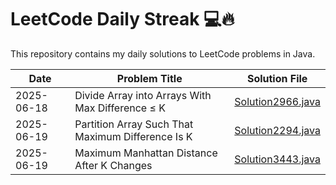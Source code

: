 # LeetCode Daily Streak 💻🔥

This repository contains my daily solutions to LeetCode problems in Java.



| Date       | Problem Title         | Solution File      |
|------------|------------------------|---------------------|
| 2025-06-18 | Divide Array into Arrays With Max Difference ≤ K | [Solution2966.java](Solution2966.java) |
| 2025-06-19 | Partition Array Such That Maximum Difference Is K | [Solution2294.java](Solution2294.java) |
| 2025-06-19 | Maximum Manhattan Distance After K Changes  | [Solution3443.java](Solution3443.java) |






